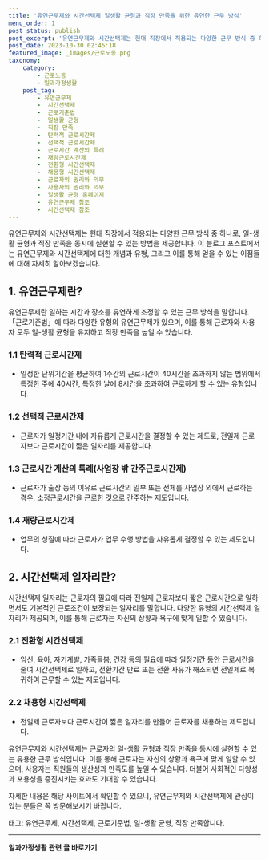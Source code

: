 ```yaml
---
title: '유연근무제와 시간선택제 일생활 균형과 직장 만족을 위한 유연한 근무 방식'
menu_order: 1
post_status: publish
post_excerpt: '유연근무제와 시간선택제는 현대 직장에서 적용되는 다양한 근무 방식 중 하나로, 일 생활 균형과 직장 만족을 동시에 실현할 수 있는 방법을 제공합니다. 이 블로그 포스트에서는 유연근무제와 시간선택제에 대한 개념과 유형, 그리고 이를 통해 얻을 수 있는 이점들에 대해 자세히 알아보겠습니다.'
post_date: 2023-10-30 02:45:18
featured_image: _images/근로노동.png
taxonomy:
    category:
        - 근로노동
        - 일과가정생활
    post_tag:
        - 유연근무제
        -  시간선택제
        -  근로기준법
        -  일생활 균형
        -  직장 만족
        -  탄력적 근로시간제
        -  선택적 근로시간제
        -  근로시간 계산의 특례
        -  재량근로시간제
        -  전환형 시간선택제
        -  채용형 시간선택제
        -  근로자의 권리와 의무
        -  사용자의 권리와 의무
        -  일생활 균형 홈페이지
        -  유연근무제 참조
        -  시간선택제 참조
---
```



유연근무제와 시간선택제는 현대 직장에서 적용되는 다양한 근무 방식 중 하나로, 일-생활 균형과 직장 만족을 동시에 실현할 수 있는 방법을 제공합니다. 이 블로그 포스트에서는 유연근무제와 시간선택제에 대한 개념과 유형, 그리고 이를 통해 얻을 수 있는 이점들에 대해 자세히 알아보겠습니다.

## 1. 유연근무제란?
유연근무제란 일하는 시간과 장소를 유연하게 조정할 수 있는 근무 방식을 말합니다. 「근로기준법」에 따라 다양한 유형의 유연근무제가 있으며, 이를 통해 근로자와 사용자 모두 일-생활 균형을 유지하고 직장 만족을 높일 수 있습니다.

### 1.1 탄력적 근로시간제
- 일정한 단위기간을 평균하여 1주간의 근로시간이 40시간을 초과하지 않는 범위에서 특정한 주에 40시간, 특정한 날에 8시간을 초과하여 근로하게 할 수 있는 유형입니다.

### 1.2 선택적 근로시간제
- 근로자가 일정기간 내에 자유롭게 근로시간을 결정할 수 있는 제도로, 전일제 근로자보다 근로시간이 짧은 일자리를 제공합니다.

### 1.3 근로시간 계산의 특례(사업장 밖 간주근로시간제)
- 근로자가 출장 등의 이유로 근로시간의 일부 또는 전체를 사업장 외에서 근로하는 경우, 소정근로시간을 근로한 것으로 간주하는 제도입니다.

### 1.4 재량근로시간제
- 업무의 성질에 따라 근로자가 업무 수행 방법을 자유롭게 결정할 수 있는 제도입니다.

## 2. 시간선택제 일자리란?
시간선택제 일자리는 근로자의 필요에 따라 전일제 근로자보다 짧은 근로시간으로 일하면서도 기본적인 근로조건이 보장되는 일자리를 말합니다. 다양한 유형의 시간선택제 일자리가 제공되며, 이를 통해 근로자는 자신의 상황과 욕구에 맞게 일할 수 있습니다.

### 2.1 전환형 시간선택제
- 임신, 육아, 자기계발, 가족돌봄, 건강 등의 필요에 따라 일정기간 동안 근로시간을 줄여 시간선택제로 일하고, 전환기간 만료 또는 전환 사유가 해소되면 전일제로 복귀하여 근무할 수 있는 제도입니다.

### 2.2 채용형 시간선택제
- 전일제 근로자보다 근로시간이 짧은 일자리를 만들어 근로자를 채용하는 제도입니다.

유연근무제와 시간선택제는 근로자의 일-생활 균형과 직장 만족을 동시에 실현할 수 있는 유용한 근무 방식입니다. 이를 통해 근로자는 자신의 상황과 욕구에 맞게 일할 수 있으며, 사용자는 직원들의 생산성과 만족도를 높일 수 있습니다. 더불어 사회적인 다양성과 포용성을 증진시키는 효과도 기대할 수 있습니다.

자세한 내용은 해당 사이트에서 확인할 수 있으니, 유연근무제와 시간선택제에 관심이 있는 분들은 꼭 방문해보시기 바랍니다.

태그: 유연근무제, 시간선택제, 근로기준법, 일-생활 균형, 직장 만족합니다.
<!-- wp:separator -->
<hr class="wp-block-separator has-alpha-channel-opacity"/>
<!-- /wp:separator -->

<!-- wp:group {"backgroundColor":"base","layout":{"type":"constrained"}} -->
<div class="wp-block-group has-base-background-color has-background"><!-- wp:paragraph {"align":"center","fontSize":"medium"} -->
<p class="has-text-align-center has-large-font-size"><strong>일과가정생활 관련 글 바로가기</strong></p>
<!-- /wp:paragraph -->


<!-- wp:latest-posts
{"categories":[{"id":10918,"count":19,"description":"","link":"https://uknowlaw.com/category/%ec%9d%bc%ea%b3%bc%ea%b0%80%ec%a0%95%ec%83%9d%ed%99%9c/","name":"일과가정생활","slug":"일과가정생활","taxonomy":"category","parent":0,"meta":[],"_links":{"self":[{"href":"https://uknowlaw.com/wp-json/wp/v2/categories/10918"}],"collection":[{"href":"https://uknowlaw.com/wp-json/wp/v2/categories"}],"about":[{"href":"https://uknowlaw.com/wp-json/wp/v2/taxonomies/category"}],"wp:post_type":[{"href":"https://uknowlaw.com/wp-json/wp/v2/posts?categories=10918"}],"curies":[{"name":"wp","href":"https://api.w.org/{rel}","templated":true}]}}],"postsToShow":100,"excerptLength":28,"postLayout":"grid","columns":2,"featuredImageAlign":"left","featuredImageSizeSlug":"large","fontSize":18px} /--></div>
<!-- /wp:group -->